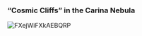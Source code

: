 ### “Cosmic Cliffs” in the Carina Nebula 

<!--
**exposir/exposir** is a ✨ _special_ ✨ repository because its `README.md` (this file) appears on your GitHub profile.

Here are some ideas to get you started:

- 🔭 I’m currently working on ...
- 🌱 I’m currently learning ...
- 👯 I’m looking to collaborate on ...
- 🤔 I’m looking for help with ...
- 💬 Ask me about ...
- 📫 How to reach me: ...
- 😄 Pronouns: ...
- ⚡ Fun fact: ...
-->

![FXejWiFXkAEBQRP](https://user-images.githubusercontent.com/33340988/180632936-7e409e18-91c9-4e3f-a60f-aba862b65520.jpeg)
